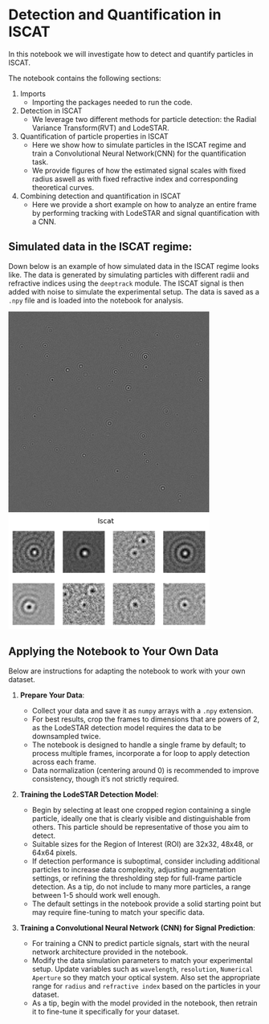 # Detection and Quantification in ISCAT

In this notebook we will investigate how to detect and quantify particles in ISCAT. 

The notebook contains the following sections:

1. Imports 
    - Importing the packages needed to run the code.
2. Detection in ISCAT
    - We leverage two different methods for particle detection: the Radial Variance Transform(RVT) and LodeSTAR.
3. Quantification of particle properties in ISCAT
    - Here we show how to simulate particles in the ISCAT regime and train a Convolutional Neural Network(CNN) for the quantification task.
    - We provide figures of how the estimated signal scales with fixed radius aswell as with fixed refractive index and corresponding theoretical curves.
4. Combining detection and quantification in ISCAT
    - Here we provide a short example on how to analyze an entire frame by performing tracking with LodeSTAR and signal quantification with a CNN.


## Simulated data in the ISCAT regime:

Down below is an example of how simulated data in the ISCAT regime looks like. The data is generated by simulating particles with different radii and refractive indices using the `deeptrack` module. The ISCAT signal is then added with noise to simulate the experimental setup. The data is saved as a `.npy` file and is loaded into the notebook for analysis.

<p float="left">
  <img src="assets/iscat_frame.png" alt="ISCAT frame" width="400" />
  <img src="assets/iscat_rois.png" alt="ISCAT ROIs" width="400"/>
</p>


## Applying the Notebook to Your Own Data

Below are instructions for adapting the notebook to work with your own dataset.

1. **Prepare Your Data**: 
   - Collect your data and save it as `numpy` arrays with a `.npy` extension.
   - For best results, crop the frames to dimensions that are powers of 2, as the LodeSTAR detection model requires the data to be downsampled twice.
   - The notebook is designed to handle a single frame by default; to process multiple frames, incorporate a for loop to apply detection across each frame.
   - Data normalization (centering around 0) is recommended to improve consistency, though it’s not strictly required.

2. **Training the LodeSTAR Detection Model**:
   - Begin by selecting at least one cropped region containing a single particle, ideally one that is clearly visible and distinguishable from others. This particle should be representative of those you aim to detect.
   - Suitable sizes for the Region of Interest (ROI) are 32x32, 48x48, or 64x64 pixels.
   - If detection performance is suboptimal, consider including additional particles to increase data complexity, adjusting augmentation settings, or refining the thresholding step for full-frame particle detection. As a tip, do not include to many more particles, a range between 1-5 should work well enough.
   - The default settings in the notebook provide a solid starting point but may require fine-tuning to match your specific data.

3. **Training a Convolutional Neural Network (CNN) for Signal Prediction**:
   - For training a CNN to predict particle signals, start with the neural network architecture provided in the notebook.
   - Modify the data simulation parameters to match your experimental setup. Update variables such as `wavelength`, `resolution`, `Numerical Aperture` so they match your optical system. Also set the appropriate range for `radius` and `refractive index` based on the particles in your dataset.
   - As a tip, begin with the model provided in the notebook, then retrain it to fine-tune it specifically for your dataset.